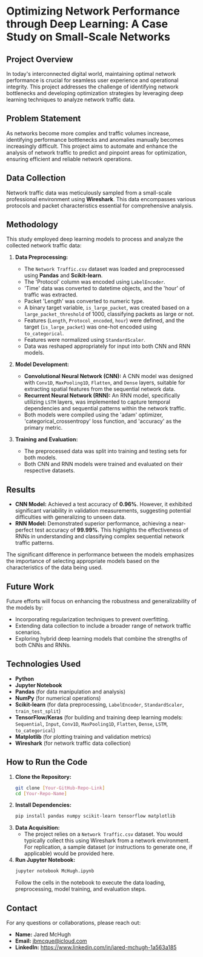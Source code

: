# Optimizing Network Performance through Deep Learning: A Case Study on Small-Scale Networks

## Project Overview

In today's interconnected digital world, maintaining optimal network performance is crucial for seamless user experience and operational integrity. This project addresses the challenge of identifying network bottlenecks and developing optimization strategies by leveraging deep learning techniques to analyze network traffic data.

## Problem Statement

As networks become more complex and traffic volumes increase, identifying performance bottlenecks and anomalies manually becomes increasingly difficult. This project aims to automate and enhance the analysis of network traffic to predict and pinpoint areas for optimization, ensuring efficient and reliable network operations.

## Data Collection

Network traffic data was meticulously sampled from a small-scale professional environment using **Wireshark**. This data encompasses various protocols and packet characteristics essential for comprehensive analysis.

## Methodology

This study employed deep learning models to process and analyze the collected network traffic data:

1.  **Data Preprocessing:**
    * The `Network Traffic.csv` dataset was loaded and preprocessed using **Pandas** and **Scikit-learn**.
    * The 'Protocol' column was encoded using `LabelEncoder`.
    * 'Time' data was converted to datetime objects, and the 'hour' of traffic was extracted.
    * Packet 'Length' was converted to numeric type.
    * A binary target variable, `is_large_packet`, was created based on a `large_packet_threshold` of 1000, classifying packets as large or not.
    * Features (`Length`, `Protocol_encoded`, `hour`) were defined, and the target (`is_large_packet`) was one-hot encoded using `to_categorical`.
    * Features were normalized using `StandardScaler`.
    * Data was reshaped appropriately for input into both CNN and RNN models.

2.  **Model Development:**
    * **Convolutional Neural Network (CNN):** A CNN model was designed with `Conv1D`, `MaxPooling1D`, `Flatten`, and `Dense` layers, suitable for extracting spatial features from the sequential network data.
    * **Recurrent Neural Network (RNN):** An RNN model, specifically utilizing `LSTM` layers, was implemented to capture temporal dependencies and sequential patterns within the network traffic.
    * Both models were compiled using the 'adam' optimizer, 'categorical_crossentropy' loss function, and 'accuracy' as the primary metric.

3.  **Training and Evaluation:**
    * The preprocessed data was split into training and testing sets for both models.
    * Both CNN and RNN models were trained and evaluated on their respective datasets.

## Results

* **CNN Model:** Achieved a test accuracy of **0.96%**. However, it exhibited significant variability in validation measurements, suggesting potential difficulties with generalizing to unseen data.
* **RNN Model:** Demonstrated superior performance, achieving a near-perfect test accuracy of **99.99%**. This highlights the effectiveness of RNNs in understanding and classifying complex sequential network traffic patterns.

The significant difference in performance between the models emphasizes the importance of selecting appropriate models based on the characteristics of the data being used.

## Future Work

Future efforts will focus on enhancing the robustness and generalizability of the models by:
* Incorporating regularization techniques to prevent overfitting.
* Extending data collection to include a broader range of network traffic scenarios.
* Exploring hybrid deep learning models that combine the strengths of both CNNs and RNNs.

## Technologies Used

* **Python**
* **Jupyter Notebook**
* **Pandas** (for data manipulation and analysis)
* **NumPy** (for numerical operations)
* **Scikit-learn** (for data preprocessing, `LabelEncoder`, `StandardScaler`, `train_test_split`)
* **TensorFlow/Keras** (for building and training deep learning models: `Sequential`, `Input`, `Conv1D`, `MaxPooling1D`, `Flatten`, `Dense`, `LSTM`, `to_categorical`)
* **Matplotlib** (for plotting training and validation metrics)
* **Wireshark** (for network traffic data collection)

## How to Run the Code

1.  **Clone the Repository:**
    ```bash
    git clone [Your-GitHub-Repo-Link]
    cd [Your-Repo-Name]
    ```
2.  **Install Dependencies:**
    ```bash
    pip install pandas numpy scikit-learn tensorflow matplotlib
    ```
3.  **Data Acquisition:**
    * The project relies on a `Network Traffic.csv` dataset. You would typically collect this using Wireshark from a network environment. For replication, a sample dataset (or instructions to generate one, if applicable) would be provided here.
4.  **Run Jupyter Notebook:**
    ```bash
    jupyter notebook McHugh.ipynb
    ```
    Follow the cells in the notebook to execute the data loading, preprocessing, model training, and evaluation steps.

## Contact

For any questions or collaborations, please reach out:
* **Name:** Jared McHugh
* **Email:** jbmcque@icloud.com
* **LinkedIn:** https://www.linkedin.com/in/jared-mchugh-1a563a185
